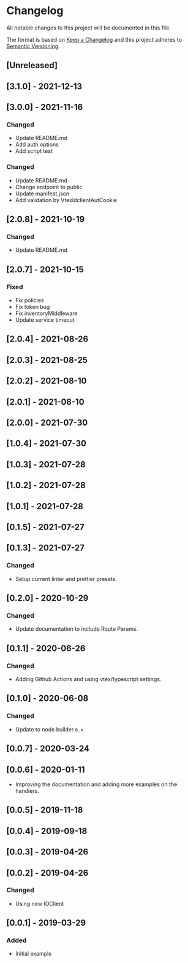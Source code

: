 # Changelog

All notable changes to this project will be documented in this file.

The format is based on [Keep a Changelog](http://keepachangelog.com/en/1.0.0/)
and this project adheres to [Semantic Versioning](http://semver.org/spec/v2.0.0.html).

## [Unreleased]

## [3.1.0] - 2021-12-13

## [3.0.0] - 2021-11-16

### Changed

- Update README.md
- Add auth options
- Add script test

### Changed

- Update README.md
- Change endpoint to public
- Update manifest.json
- Add validation by VtexIdclientAutCookie

## [2.0.8] - 2021-10-19

### Changed

- Update README.md

## [2.0.7] - 2021-10-15

### Fixed

- Fix policies
- Fix token bug
- Fix inventoryMiddleware
- Update service timeout

## [2.0.4] - 2021-08-26

## [2.0.3] - 2021-08-25

## [2.0.2] - 2021-08-10

## [2.0.1] - 2021-08-10

## [2.0.0] - 2021-07-30

## [1.0.4] - 2021-07-30

## [1.0.3] - 2021-07-28

## [1.0.2] - 2021-07-28

## [1.0.1] - 2021-07-28

## [0.1.5] - 2021-07-27

## [0.1.3] - 2021-07-27

### Changed

- Setup current linter and prettier presets.

## [0.2.0] - 2020-10-29

### Changed

- Update documentation to include Route Params.

## [0.1.1] - 2020-06-26

### Changed

- Adding Github Actions and using vtex/typescript settings.

## [0.1.0] - 2020-06-08

### Changed

- Update to node builder `6.x`

## [0.0.7] - 2020-03-24

## [0.0.6] - 2020-01-11

- Improving the documentation and adding more examples on the handlers.

## [0.0.5] - 2019-11-18

## [0.0.4] - 2019-09-18

## [0.0.3] - 2019-04-26

## [0.0.2] - 2019-04-26

### Changed

- Using new IOClient

## [0.0.1] - 2019-03-29

### Added

- Initial example

